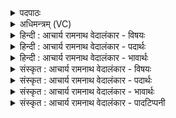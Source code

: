 <details><summary>पदपाठः</summary>

वि꣣धु꣢म्। वि꣣। धु꣢म्। द꣣द्राण꣢म्। स꣡म꣢꣯ने। सम्। अ꣣ने। बहूना꣢म्। यु꣡वा꣢꣯नम्। स꣡न्त꣢꣯म्। प꣣लितः꣢। ज꣣गार। देव꣡स्य꣢। प꣣श्य। का꣡व्य꣢꣯म्। म꣣हित्वा꣢। अ꣣द्या꣢। अ꣣। द्य꣢। म꣣मा꣡र꣢। सः। ह्यः। सम्। आ꣣न। ३२५।
</details>

<details><summary>अधिमन्त्रम् (VC)</summary>

- इन्द्रः
- बृहदुक्थ्यो वामदेव्यः
- त्रिष्टुप्
- धैवतः
- ऐन्द्रं काण्डम्
</details>

<details><summary>हिन्दी : आचार्य रामनाथ वेदालंकार - विषयः</summary>

अगले मन्त्र में यह बताया गया है कि जन्मधारियों की मृत्यु निश्चित है।
</details>

<details><summary>हिन्दी : आचार्य रामनाथ वेदालंकार - पदार्थः</summary>

पदार्थान्वयभाषाः -  प्रथम—चन्द्र-सूर्य के पक्ष में। (समने) अन्धकार के साथ युद्ध में (बहूनाम्) बहुत से अन्धकार-रूप शत्रुओं के (दद्राणम्) विदारणकर्त्ता (विधुम्) चन्द्रमा को (युवानं सन्तम्) युवक होते हुए अर्थात् पूर्णिमा में पूर्ण प्रकाशमान होते हुए को भी (पलितः) बूढ़े, पके हुए किरणरूप केशोंवाले सूर्य ने (जगार) निगल लिया है, अर्थात् पूर्णिमा के बीत जाने पर प्रतिपदा तिथि से आरम्भ करके धीरे-धीरे एक-एक कला को निगलते-निगलते अमावस्या को पूर्ण रूप से निगल लिया है। (देवस्य) क्रीडा करनेवाले परमेश्वर के (महित्वा) महान् (काव्यम्) जगत्-रूप दृश्य काव्य को (पश्य) देखो। इसमें जो (ह्यः) कल (समान) धारण किए हुए था, जीवित था, (सः) वह (अद्य) आज (ममार) मर जाता है ॥ चन्द्रमा सूर्य के प्रकाश से प्रकाशित होता है। पृथिवी के चारों ओर चन्द्रमा के परिभ्रमण करने के कारण उसका जितना भाग पृथिवी की ओट में आ जाता है, उतने पर सूर्य का प्रकाश नहीं पहुँचता, अतः वह अप्रकाशित ही रहता है। अमावस्या को चन्द्रमा और सूर्य के बीच में पृथिवी के आ जाने से सूर्य की किरणें चन्द्रमा पर बिल्कुल नहीं पड़ती हैं, इस कारण उस रात चन्द्रमा बिल्कुल दिखाई नहीं देता। उसी को यहाँ वेदकाव्य के कवि ने इस रूप में वर्णित किया है कि सूर्य चन्द्रमा को निगल लेता है ॥ द्वितीय—अध्यात्म-पक्ष में। (समने) प्राणवान् शरीर में (बहूनाम्) अनेक ज्ञानेन्द्रियों को (दद्राणम्) अपने-अपने विषयों में प्रेरित करनेवाले (विधुम्) ज्ञान-साधन मन को (युवानं सन्तम्) जाग्रदवस्था में युवा के समान पूर्णशक्तिमान् होते हुए को भी (पलितः) अनादि होने से बूढ़ा आत्मा (जगार) सुषुप्ति अवस्था में निगल लेता है, क्योंकि सुषुप्ति में मन के सब व्यापार शान्त हो जाते हैं। (देवस्य) प्रकाशक आत्मा के (महित्वा) महान् (काव्यम्) जनन, जीवन, मरण आदि-रूप काव्य को (पश्य) देखो। जो (अद्य) आज (ममार) मरा पड़ा है, (सः) वह (ह्यः) कल (समान) प्राण धारण कर रहा था। यह सब आत्मा के ही आवागमन का खेल है। इसी प्रकार आगे भी आत्मा पुनर्जन्म प्राप्त करके देहधारी होकर देह की दृष्टि से जीवित भी होगा, मरेगा भी ॥३॥ इस मन्त्र में ‘अद्य ममार स ह्यः समान’ इस सामान्य का विधु-निगरणरूप विशेष अर्थ द्वारा समर्थन होने से अर्थान्तरन्यास अलङ्कार है। ‘युवक को बूढ़े ने निगल लिया’ इसमें विरूपसंघटनारूप विषमालङ्कार है ॥३॥
</details>

<details><summary>हिन्दी : आचार्य रामनाथ वेदालंकार - भावार्थः</summary>

भावार्थभाषाः -  इस संसार में शक्तिशालियों की भी मृत्यु निश्चित है, यह मानकर सबको धर्म-कर्मों में मन लगाना चाहिए ॥३॥
</details>

<details><summary>संस्कृत : आचार्य रामनाथ वेदालंकार - विषयः</summary>

अथ जन्मधारिणां मृत्युर्ध्रुव इत्याह।
</details>

<details><summary>संस्कृत : आचार्य रामनाथ वेदालंकार - पदार्थः</summary>

पदार्थान्वयभाषाः -  प्रथमः—चन्द्रसूर्यपरः। (समने) तमोभिः सह संग्रामे। समनम् इति संग्राम- नाम। निघं० २।१७। समनं समननाद् वा संमाननाद् वा। निरु० ७।१७। (बहूनाम्) अनेकेषां तमोरूपाणाम् शत्रूणाम् (दद्राणम्) विदारकम्।  विदारणे धातोः लिटः कानच्। यद्वा (बहूनाम्) अनेकेषां नक्षत्राणाम् (समने) समूहे स्थितम् (दद्राणम्) पृथिवीं परितः स्वधुरि च भ्रमन्तम् (विधुम्) चन्द्रमसम् (युवानं सन्तम्) तरुणमपि सन्तम्, पूर्णिमायां पूर्णप्रकाशयुक्तं जायमानम् अपि (पलितः) वृद्धः पलितकिरणकेशः सूर्यः (जगार) निगीर्णवान् अस्ति, पूर्णिमायां व्यतीतायां प्रतिपत्तिथित आरभ्य शनैः शनैरनुदिनमेकैकां कलां निगिरन्नमावस्यायां पूर्णतो निगीर्णवानिति भावः। गॄ निगरणे, लडर्थे लिट्। (देवस्य) क्रीडाकर्तुः इन्द्रस्य परमेश्वरस्य। दीव्यति क्रीडतीति देवः। दिवु क्रीडाद्यर्थः। (महित्वा) महत् अत्र महद्वाचिनो महि शब्दात् स्वार्थे त्व प्रत्ययः। ततः ‘सुपां सुलुक्०’ इति द्वितीयैकवचनस्य आकारादेशः। (काव्यम्) जगद्रूपं दृश्यकाव्यम् (पश्य) निभालय, यः (ह्यः) गतदिवसे (समान) सम्यक् प्राणिति स्म, (सः) असौ (अद्य) अस्मिन् दिने। संहितायां निपातत्वाद् दीर्घः। (ममार) मृतः शेते२ ॥ चन्द्रमा हि सूर्यप्रकाशेन प्रकाशते। पृथिवीं परितश्चन्द्रस्य परिभ्रमणाद्धेतोस्तस्य यावान् भागः पृथिव्यन्तर्हितस्तावति सूर्यस्य प्रकाशो न निपतति। अतः सोऽप्रकाशित एव तिष्ठति। अमावस्यायां चन्द्रसूर्ययोर्मध्ये पृथिव्यागमनात् सूर्यरश्मयश्चन्द्रमसं सर्वथा न स्पृशन्तीति चन्द्रस्तस्यां रात्रौ सर्वथा न दृश्यते। तदेव वेदकाव्यस्य कविरेवं वर्णयति यत्सूर्यश्चन्द्रमसं निरितीति ॥ अथ द्वितीयः—अध्यात्मपरः। (समने) सम्यग् अनिति प्राणिति इति समनं शरीरं तस्मिन् (बहूनाम्) अनेकेषां ज्ञानेन्द्रियाणाम् (दद्राणम्) स्वेषु स्वेषु विषयेषु प्रवर्तकम्। द्रातिः गतिकर्मा। निघ० २।१४। (विधुम्) ज्ञानसाधनं मनः। विदधाति ज्ञानमिति विधुश्चन्द्रः। चन्द्रमा मनः ऐ० आ० २।१।५ इति प्रामाण्यात्। (युवानं सन्तम्) जाग्रदवस्थायां तरुणवत् पूर्णशक्तिमन्तमपि वर्तमानम् (पलितः) अनादित्वाद् वृद्धः आत्मा (जगार) निगिरति रात्रौ सुषुप्त्यवस्थायाम्, सुषुप्तौ सर्वस्यापि मनोव्यापारविजृम्भणस्य शान्तत्वात्। उक्तं च प्रश्नोपनिषदि—स यथा सोम्य वयांसि वासोवृक्षं संप्रतिष्ठन्ते एवं ह वै तत्सर्वं पर आत्मनि संप्रतिष्ठते’ इति। ४।७। (देवस्य) प्रकाशकस्य इन्द्रस्य जीवात्मनः (महित्वा) महत् (काव्यम्) जननजीवनमरणाद्यात्मकम् (पश्य) अवलोकय। (अद्य) अस्मिन् दिने, यः (ममार) मृतोऽस्ति (सः) असौ (ह्यः) पूर्वेद्युः (समान) प्राणिति स्म। सर्वमिदं जीवात्मन एव क्रीडाविलसितम्। एवमेवाग्रेऽपि जीवात्मा पुनर्जन्म प्राप्य सदेहः सन् देहेन प्राणिष्यति मरिष्यति च ॥३॥ ऋचमिमां यास्काचार्य एवं व्याख्यातवान्—विधुं विधमनशीलं दद्राणं दमनशीलं युवानं चन्द्रमसं पलित आदित्यो जगार गिरति, स ह्यो म्रियते, स दिवा समुदितेत्यधिदैवतम्। अथाध्यात्मम्—विधुं विधमनशीलं दद्राणं दमनशीलं युवानम् महान्तम् पलित आत्मा गिरति रात्रौ म्रियते रात्रिः समुदितेत्यात्मगतिमाचष्टे। निरु० १४।१८ ॥ अत्र ‘अद्या ममार स ह्यः समान’ इति सामान्यस्य विशेषेण विधुनिगरणेन समर्थनादर्थान्तरन्यासोऽलङ्कारः। ‘युवानं सन्तं पलितो जगार’ इति विरूपसंघटनारूपो विषमालंकारः ॥३॥३
</details>

<details><summary>संस्कृत : आचार्य रामनाथ वेदालंकार - भावार्थः</summary>

भावार्थभाषाः -  जगत्यस्मिन् शक्तिमतामपि मृत्युर्निश्चित इति मत्वा सर्वैर्धर्मकर्मसु मनो निवशनीयम् ॥३॥
</details>

<details><summary>संस्कृत : आचार्य रामनाथ वेदालंकार - पादटिप्पनी</summary>

टिप्पणी:   १. ऋ० १०।५५।५। साम० १७८२। अथ० ९।१०।९, ऋषिः ब्रह्मा, देवता गौः, विराट्, अध्यात्मम्, ‘समने बहूनां’ इत्यत्र ‘सलिलस्य पृष्ठे’ इति पाठः। २. विधुम् वृष्टिप्रदानादिना उपकरणेन सर्वजगतः धारयितारम् इन्द्रम् दद्राणं दारयितारम्, समने संग्रामे, बहूनां शत्रूणाम्, युवानं सन्तं पलितः वृद्धः अहं जगार, गॄ स्तुतौ इत्यस्य उत्तमपुरुषैकवचनमिदम्, स्तौमीत्यर्थः—इति वि०। विधुं विधातारं कर्मणाम्। दद्राणं द्रावकं बहूनां शत्रूणाम्, समने संग्रामे, युवानं सन्तं पलितः पलितं जरा, जगार गिरति ग्रसति। अपर आह—विधुं चन्द्रमसं दद्राणं द्रावकं गच्छन्तं समने समूहे बहूनां स्थितं तं युवानं पूर्णं सन्तं पलितो वृद्धो राहुः जगार ग्रसति—इति भ०। विधुं विधातारं सर्वस्य युद्धादेः कर्तारं, विपूर्वो दधातिः करोत्यर्थे, तथा समने, अननम् अनः प्राणनं सम्यगननोपेते संग्रामे, बहूनां शत्रूणां, दद्राणं द्रावकम् ईदृक्सामर्थ्योपेतमपि युवानं सन्तम् पलितो जगार निगिरति इन्द्रकृपया। ....यो जरां प्राप्तोऽद्य ममार म्रियते स ह्यः परेद्युः समानः सम्यग् जीवति पुनर्जन्मान्तरे प्रादुर्भवतीत्यर्थः—इति सा०। ३. विरूपयोः संघटना या च तद्विषमं मतम्। सा० द० १०।७० इति तल्लक्षणात्।
</details>